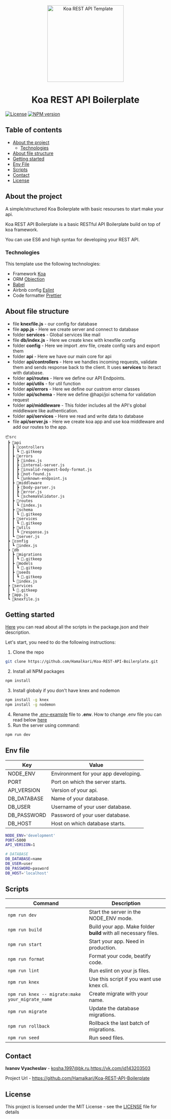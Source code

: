 <div align="center">
  <a href="https://github.com/Hamalkari/Koa-REST-API-Boilerplate" title="Koa REST API Boilerplate">
    <img alt="Koa REST API Template" src="https://habrastorage.org/getpro/habr/post_images/3a9/b5c/98c/3a9b5c98c384865ed6f78994cf9c0444.gif" width="240px" />
  </a>
  <br />
  <h1>Koa REST API Boilerplate</h1>
</div>

[![License][license-image]][license-url]
[![NPM version][npm-img]][npm-url]

## Table of contents
* [About the project](#about-the-project)
  * [Technologies](#technologies)
* [About file structure](#about-file-structure)
* [Getting started](#getting-started)
* [Env File](#env-file)
* [Scripts](#scripts)
* [Contact](#contact)
* [License](#license)

## About the project

A simple/structured Koa Boilerplate with basic resourses to start make your api. 

Koa REST API Boilerplate is a basic RESTful API Boilerplate build on top of koa framework.

You can use ES6 and high syntax for developing your REST API.

### Technologies
This template use the following technologies:
* Framework [Koa](https://koajs.com/) 
* ORM [Objection](https://vincit.github.io/objection.js/) 
* [Babel](https://babeljs.io/) 
* Airbnb config [Eslint](https://eslint.org/) 
* Code formatter [Prettier](https://prettier.io/)

## About file structure
- file **knexfile.js** - our config for database
- file **app.js** - Here we create server and connect to database
- folder **services** - Global services like mail
- file **db/index.js** - Here we create knex with knexfile config
- folder **config** - Here we import .env file, create config vars and export them
- folder **api** - Here we have our main core for api
- folder **api/controllers** - Here we handles incoming requests, validate them and sends response back to the client. It uses **services** to iteract with database.
- folder **api/routes** - Here we define our API Endpoints.
- folder **api/utils** - for util function
- folder **api/errors** - Here we define our custrom error classes
- folder **api/schema** - Here we define @hapi/joi schema for validation request
- folder **api/middleware** - This folder includes all the API's global middleware like authentication.
- folder **api/services** - Here we read and write data to database
- file **api/server.js** - Here we create koa app and use koa middleware and add our routes to the app.
```
📦src
 ┣ 📂api
 ┃ ┣ 📂controllers
 ┃ ┃ ┗ 📜.gitkeep
 ┃ ┣ 📂errors
 ┃ ┃ ┣ 📜index.js
 ┃ ┃ ┣ 📜internal-server.js
 ┃ ┃ ┣ 📜invalid-request-body-format.js
 ┃ ┃ ┣ 📜not-found.js
 ┃ ┃ ┗ 📜unknown-endpoint.js
 ┃ ┣ 📂middleware
 ┃ ┃ ┣ 📜body-parser.js
 ┃ ┃ ┣ 📜error.js
 ┃ ┃ ┗ 📜schemaValidator.js
 ┃ ┣ 📂routes
 ┃ ┃ ┗ 📜index.js
 ┃ ┣ 📂schema
 ┃ ┃ ┗ 📜.gitkeep
 ┃ ┣ 📂services
 ┃ ┃ ┗ 📜.gitkeep
 ┃ ┣ 📂utils
 ┃ ┃ ┗ 📜response.js
 ┃ ┗ 📜server.js
 ┣ 📂config
 ┃ ┗ 📜index.js
 ┣ 📂db
 ┃ ┣ 📂migrations
 ┃ ┃ ┗ 📜.gitkeep
 ┃ ┣ 📂models
 ┃ ┃ ┗ 📜.gitkeep
 ┃ ┣ 📂seeds
 ┃ ┃ ┗ 📜.gitkeep
 ┃ ┗ 📜index.js
 ┣ 📂services
 ┃ ┗ 📜.gitkeep
 ┣ 📜app.js
 ┗ 📜knexfile.js
```
## Getting started
[Here](#scripts) you can read about all the scripts in the package.json and their description.

Let's start, you need to do the following instructions:
1. Clone the repo
```sh
git clone https://github.com/Hamalkari/Koa-REST-API-Boilerplate.git
```
2. Install all NPM packages
```sh
npm install
```
3. Install globaly if you don't have knex and nodemon
```sh
npm install -g knex
npm install -g nodemon
```
4. Rename the [.env-example](/.env-example) file to **.env**. How to change .env file you can read below [here](#env-file)
5. Run the server using command:
```sh
npm run dev
```

## Env file
| Key | Value |
|-----|-------|
| NODE_ENV | Environment for your app developing. |
| PORT | Port on which the server starts.|
| API_VERSION | Version of your api. |
| DB_DATABASE | Name of your database. |
| DB_USER | Username of your user database. |
| DB_PASSWORD | Password of your user database. | 
| DB_HOST | Host on which database starts. | 
```sh
NODE_ENV='development'
PORT=5000
API_VERSION=1

# DATABASE
DB_DATABASE=name
DB_USER=user
DB_PASSWORD=pasword
DB_HOST='localhost'
```

## Scripts
| Command | Description |
|---------|-------------|
|`npm run dev`| Start the server in the NODE_ENV mode.|
|`npm run build`| Build your app. Make folder **build** with all necessary files.|
|`npm run start`| Start your app. Need in production.|
|`npm run format`| Format your code, beatify code.|
|`npm run lint`| Run eslint on your js files.|
|`npm run knex`| Use this script if you want use knex cli.|
|`npm run knex -- migrate:make your_migrate_name`| Create migrate with your name.|
|`npm run migrate` | Update the database migrations.|
|`npm run rollback` | Rollback the last batch of migrations.|
|`npm run seed`|  Run seed files.|


## Contact
**Ivanov Vyacheslav** - kosha.1997@bk.ru,https://vk.com/id143203503

Project Url - https://github.com/Hamalkari/Koa-REST-API-Boilerplate

## License
This project is licensed under the MIT License - see the [LICENSE](LICENSE) file for details

[license-image]: https://img.shields.io/github/license/Hamalkari/Koa-REST-API-Template
[license-url]: ./license
[npm-img]: https://img.shields.io/npm/v/koa
[npm-url]: https://www.npmjs.com/package/koa
